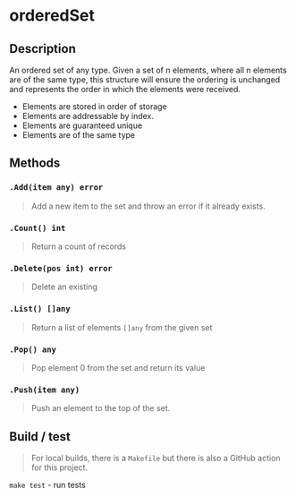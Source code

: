 orderedSet
==========

## Description

An ordered set of any type. Given a set of n elements, where
all n elements are of the same type, this structure will ensure
the ordering is unchanged and represents the order in which the
elements were received.

* Elements are stored in order of storage
* Elements are addressable by index.
* Elements are guaranteed unique
* Elements are of the same type

## Methods

### `.Add(item any) error`

> Add a new item to the set and throw an error if it already exists.

### `.Count() int`

> Return a count of records

### `.Delete(pos int) error`

> Delete an existing

### `.List() []any`

> Return a list of elements `[]any` from the given set

### `.Pop() any`

> Pop element 0 from the set and return its value

### `.Push(item any)`

> Push an element to the top of the set.

## Build / test

> For local builds, there is a `Makefile` but there is also a GitHub action for this
> project.

`make test` - run tests 

